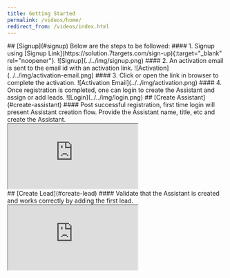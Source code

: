 ```yaml
---
title: Getting Started
permalink: /videos/home/
redirect_from: /videos/index.html
---
```


<a name="signup"/>
## [Signup](#signup)
Below are the steps to be followed:
#### 1. Signup using [Signup Link](https://solution.7targets.com/sign-up){:target="_blank" rel="noopener"}.  
![Signup](../../img/signup.png)
#### 2. An activation email is sent to the  email id with an activation link.  
![Activation](../../img/activation-email.png)
#### 3. Click or open the link in browser to complete the activation.  
![Activation Email](../../img/activation.png)
#### 4. Once registration is completed, one can login to create the Assistant and assign or add leads.  
![Login](../../img/login.png)

<a name="create-assistant"/>
## [Create Assistant](#create-assistant)
#### Post successful registration, first time login will present Assistant creation flow. Provide the Assistant name, title, etc and create the Assistant.  
<div class="embed-responsive embed-responsive-16by9">
  <iframe class="embed-responsive-item" src="https://www.youtube.com/embed/i8A4GrdNCak" allowfullscreen></iframe>
</div>

<a name="create-lead"/>
## [Create Lead](#create-lead)
#### Validate that the Assistant is created and works correctly by adding the first lead.  
<div class="embed-responsive embed-responsive-16by9">
  <iframe class="embed-responsive-item" src="https://www.youtube.com/embed/UKdxHyueNmY" allowfullscreen></iframe>
</div>
